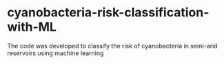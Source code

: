 # cyanobacteria-risk-classification-with-ML
The code was developed to classify the risk of cyanobacteria in semi-arid reservoirs using machine learning
